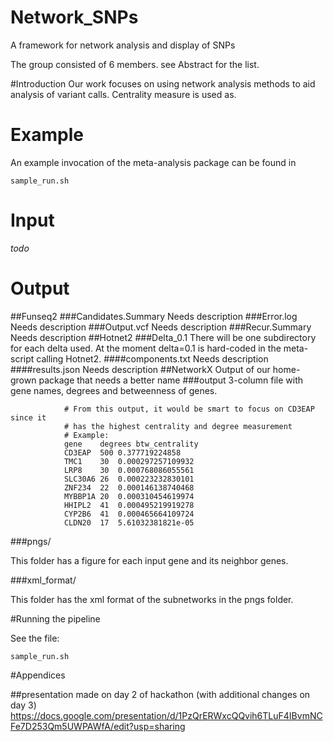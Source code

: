 # Network_SNPs
A framework for network analysis and display of SNPs

The group consisted of 6 members. see Abstract for the list.


#Introduction
Our work focuses on using network analysis methods to aid analysis of variant calls. Centrality measure is used as.

# Example

An example invocation of the meta-analysis package can be found in

    sample_run.sh

# Input

_todo_

# Output
##Funseq2
###Candidates.Summary
Needs description
###Error.log
Needs description
###Output.vcf
Needs description
###Recur.Summary
Needs description
##Hotnet2
###Delta_0.1
There will be one subdirectory for each delta used. At the moment delta=0.1 is hard-coded in the meta-script calling Hotnet2.
####components.txt
Needs description
####results.json
Needs description
##NetworkX
Output of our home-grown package that needs a better name
###output
3-column file with gene names, degrees and betweenness of genes.

                # From this output, it would be smart to focus on CD3EAP since it
                # has the highest centrality and degree measurement
                # Example:
                gene	degrees	btw_centrality
                CD3EAP	500	0.377719224858
                TMC1	30	0.000297257109932
                LRP8	30	0.000768086055561
                SLC30A6	26	0.000223232830101
                ZNF234	22	0.000146138740468
                MYBBP1A	20	0.000310454619974
                HHIPL2	41	0.000495219919278
                CYP2B6	41	0.000465664109724
                CLDN20	17	5.61032381821e-05
###pngs/

This folder has a figure for each input gene and its neighbor genes.

###xml_format/ 

This folder has the xml format of the subnetworks in the pngs folder.

#Running the pipeline

See the file:
```
sample_run.sh
```

#Appendices

##presentation made on day 2 of hackathon
(with additional changes on day 3)
 https://docs.google.com/presentation/d/1PzQrERWxcQQvih6TLuF4IBvmNCFe7D253Qm5UWPAWfA/edit?usp=sharing

